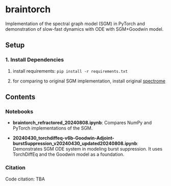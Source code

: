 # braintorch

Implementation of the spectral graph model (SGM) in PyTorch and demonstration of slow-fast dynamics with ODE with SGM+Goodwin model. 

## Setup

### 1. Install Dependencies

1. install requirements:
`pip install -r requirements.txt`

2. for comparing to original SGM implementation, install original [spectrome](https://github.com/Raj-Lab-UCSF/spectrome)

## Contents

### Notebooks
- **braintorch_refractored_20240808.ipynb**: Compares NumPy and PyTorch implementations of the SGM.

- **20240430_torchdiffeq-v6b-Goodwin-Adjoint-burstSuppression_v20240430_updated20240808.ipynb**: Demonstrates SGM ODE system in modeling burst suppression. It uses TorchDiffEq and the Goodwin model as a foundation.

### Citation
Code citation: TBA
